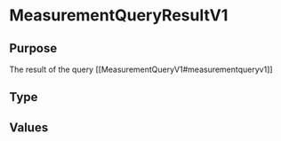 # MeasurementQueryResultV1


## Purpose


<!-- --8<-- [start:purpose] -->
The result of the query [[MeasurementQueryV1#measurementqueryv1]]
<!-- --8<-- [end:purpose] -->

## Type


<!-- --8<-- [start:type] -->
<div class="type" markdown>


</div>
<!-- --8<-- [end:type] -->

## Values

